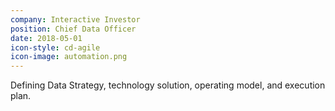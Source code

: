 ```yaml
---
company: Interactive Investor
position: Chief Data Officer
date: 2018-05-01
icon-style: cd-agile
icon-image: automation.png
---
```

Defining Data Strategy, technology solution, operating model, and execution plan.

